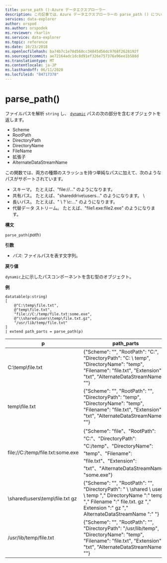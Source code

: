 ```yaml
---
title: parse_path ()-Azure データエクスプローラー
description: この記事では、Azure データエクスプローラーの parse_path () について説明します。
services: data-explorer
author: orspod
ms.author: orspodek
ms.reviewer: rkarlin
ms.service: data-explorer
ms.topic: reference
ms.date: 10/23/2018
ms.openlocfilehash: ba74b7c1e78d568cc34845d56dc9768f2628192f
ms.sourcegitcommit: ae72164adc1dc8d91ef326e757376a96ee1b588d
ms.translationtype: MT
ms.contentlocale: ja-JP
ms.lasthandoff: 06/11/2020
ms.locfileid: "84717378"
---
```

# <a name="parse_path"></a>parse_path()

ファイルパスを解析 `string` し、 [`dynamic`](./scalar-data-types/dynamic.md) パスの次の部分を含むオブジェクトを返します。
* Scheme
* RootPath
* DirectoryPath
* DirectoryName
* FileName
* 拡張子
* AlternateDataStreamName

この関数では、両方の種類のスラッシュを持つ単純なパスに加えて、次のようなパスがサポートされています。
* スキーマ。 たとえば、"file://..." のようになります。
* 共有パス。 たとえば、"shareddrive\users..." のようになります。 \\
* 長いパス。 たとえば、" \\ ? \c:..." のようになります。
* 代替データ ストリーム。 たとえば、"file1.exe:file2.exe" のようになります。

**構文**

`parse_path(`*path*`)`

**引数**

* *パス*: ファイルパスを表す文字列。

**戻り値**

`dynamic`上に示したパスコンポーネントを含む型のオブジェクト。

**例**

<!-- csl: https://help.kusto.windows.net/Samples -->
```kusto
datatable(p:string) 
[
    @"C:\temp\file.txt",
    @"temp\file.txt",
    "file://C:/temp/file.txt:some.exe",
    @"\\shared\users\temp\file.txt.gz",
    "/usr/lib/temp/file.txt"
]
| extend path_parts = parse_path(p)

```

|p|path_parts
|---|---
|C:\temp\file.txt|{"Scheme": "", "RootPath": "C:", "DirectoryPath": "C: \\ temp", "DirectoryName": "temp", "Filename": "file.txt", "Extension": "txt", "AlternateDataStreamName": ""}
|temp\file.txt|{"Scheme": "", "RootPath": "", "DirectoryPath": "temp", "DirectoryName": "temp", "Filename": "file.txt", "Extension": "txt", "AlternateDataStreamName": ""}
|file://C:/temp/file.txt:some.exe|{"Scheme": "file"、"RootPath": "C:"、"DirectoryPath": "C:/temp"、"DirectoryName": "temp"、"Filename": "file.txt"、"Extension": "txt"、"AlternateDataStreamName": "some.exe"}
|\\shared\users\temp\file.txt gz|{"Scheme": "", "RootPath": "", "DirectoryPath": " \\ \\shared \\ users \\ temp "," DirectoryName ":" temp "," Filename ":" file.txt. gz "," Extension ":" gz "," AlternateDataStreamName ":" "}
|/usr/lib/temp/file.txt|{"Scheme": "", "RootPath": "", "DirectoryPath": "/usr/lib/temp", "DirectoryName": "temp", "Filename": "file.txt", "Extension": "txt", "AlternateDataStreamName": ""}
